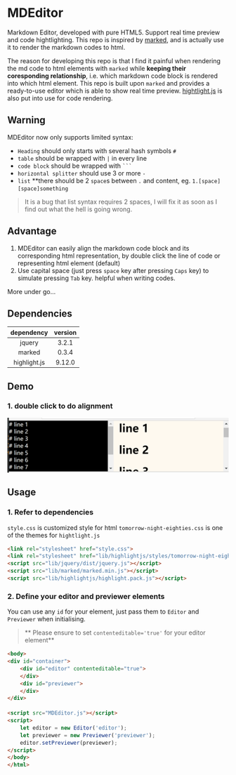 # MDEditor
Markdown Editor, developed with pure HTML5. Support real time preview and code hightlighting. This repo is inspired by 
[marked](https://github.com/markedjs/marked), and is actually use it to render the markdown codes to html.

The reason for developing this repo is that I find it painful when rendering the md code to html elements with `marked` while **keeping their coresponding 
relationship**, i.e. which markdown code block is rendered into which html element. This repo is built upon `marked` and provides a ready-to-use
editor which is able to show real time preview. [hightlight.js](https://github.com/isagalaev/highlight.js) is also put into use for code rendering.

## Warning
MDEditor now only supports limited syntax:

-  `Heading` should only starts with several hash symbols `#`
-  `table` should be wrapped with `|` in every line
-  `code block` should be wrapped with ` ``` `
-  `horizontal splitter` should use 3 or more `-`
-  `list` **there should be 2 `space`s between `.` and content, eg. `1.[space][space]something`

> It is a bug that list syntax requires 2 spaces, I will fix it as soon as I find out what the hell is going wrong.

## Advantage
1.  MDEditor can easily align the markdown code block and its corresponding html representation, 
by double click the line of code or representing html element (default)
2.  Use capital space 
(just press `space` key after pressing `Caps` key)
to simulate pressing `Tab` key. helpful when writing codes.

More under go...

## Dependencies

| dependency | version |
| :---: | :---: |
| jquery | 3.2.1 |
| marked | 0.3.4 |
| highlight.js | 9.12.0 |

## Demo
### 1. double click to do alignment
![double-click-to-do-alignment](./docs/resources/double-click-to-do-alignment.gif)

## Usage
### 1. Refer to dependencies
`style.css` is customized style for html
`tomorrow-night-eighties.css` is one of the themes for `hightlight.js`
``` html
<link rel="stylesheet" href="style.css">
<link rel="stylesheet" href="lib/highlightjs/styles/tomorrow-night-eighties.css">
<script src="lib/jquery/dist/jquery.js"></script>
<script src="lib/marked/marked.min.js"></script>
<script src="lib/highlightjs/highlight.pack.js"></script>
```

### 2. Define your editor and previewer elements
You can use any `id` for your element, just pass them to `Editor` and `Previewer` when initialising.

> ** Please ensure to set `contenteditable='true'` for your editor element**

``` html
<body>
<div id="container">
    <div id="editor" contenteditable="true">
    </div>
    <div id="previewer">
    </div>
</div>

<script src="MDEditor.js"></script>
<script>
    let editor = new Editor('editor');
    let previewer = new Previewer('previewer');
    editor.setPreviewer(previewer);
</script>
</body>
</html>
```
